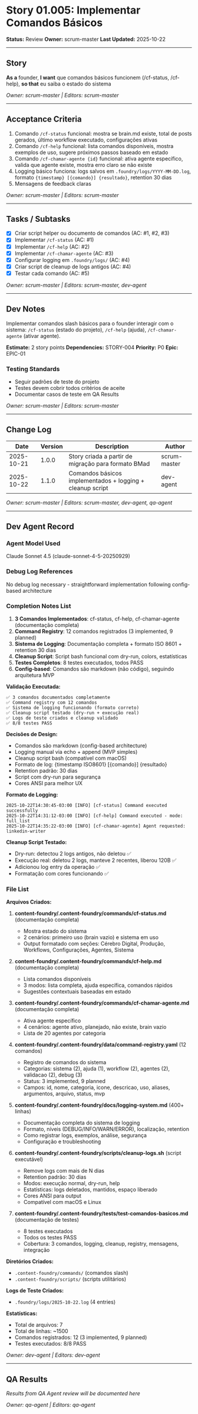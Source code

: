 # Story 01.005: Implementar Comandos Básicos

**Status:** Review
**Owner:** scrum-master
**Last Updated:** 2025-10-22

---

## Story

**As a** founder,
**I want** que comandos básicos funcionem (/cf-status, /cf-help),
**so that** eu saiba o estado do sistema

*Owner: scrum-master | Editors: scrum-master*

---

## Acceptance Criteria

1. Comando `/cf-status` funcional: mostra se brain.md existe, total de posts gerados, último workflow executado, configurações ativas
2. Comando `/cf-help` funcional: lista comandos disponíveis, mostra exemplos de uso, sugere próximos passos baseado em estado
3. Comando `/cf-chamar-agente {id}` funcional: ativa agente específico, valida que agente existe, mostra erro claro se não existe
4. Logging básico funciona: logs salvos em `.foundry/logs/YYYY-MM-DD.log`, formato `{timestamp} [{comando}] {resultado}`, retention 30 dias
5. Mensagens de feedback claras

*Owner: scrum-master | Editors: scrum-master*

---

## Tasks / Subtasks

- [x] Criar script helper ou documento de comandos (AC: #1, #2, #3)
- [x] Implementar `/cf-status` (AC: #1)
- [x] Implementar `/cf-help` (AC: #2)
- [x] Implementar `/cf-chamar-agente` (AC: #3)
- [x] Configurar logging em `.foundry/logs/` (AC: #4)
- [x] Criar script de cleanup de logs antigos (AC: #4)
- [x] Testar cada comando (AC: #5)

*Owner: scrum-master | Editors: scrum-master, dev-agent*

---

## Dev Notes

Implementar comandos slash básicos para o founder interagir com o sistema: `/cf-status` (estado do projeto), `/cf-help` (ajuda), `/cf-chamar-agente` (ativar agente).

**Estimate:** 2 story points
**Dependencies:** STORY-004
**Priority:** P0
**Epic:** EPIC-01

### Testing Standards

- Seguir padrões de teste do projeto
- Testes devem cobrir todos critérios de aceite
- Documentar casos de teste em QA Results

*Owner: scrum-master | Editors: scrum-master*

---

## Change Log

| Date | Version | Description | Author |
|------|---------|-------------|--------|
| 2025-10-21 | 1.0.0 | Story criada a partir de migração para formato BMad | scrum-master |
| 2025-10-22 | 1.1.0 | Comandos básicos implementados + logging + cleanup script | dev-agent |

*Owner: scrum-master | Editors: scrum-master, dev-agent, qa-agent*

---

## Dev Agent Record

### Agent Model Used

Claude Sonnet 4.5 (claude-sonnet-4-5-20250929)

### Debug Log References

No debug log necessary - straightforward implementation following config-based architecture

### Completion Notes List

1. **3 Comandos Implementados**: cf-status, cf-help, cf-chamar-agente (documentação completa)
2. **Command Registry**: 12 comandos registrados (3 implemented, 9 planned)
3. **Sistema de Logging**: Documentação completa + formato ISO 8601 + retention 30 dias
4. **Cleanup Script**: Script bash funcional com dry-run, colors, estatísticas
5. **Testes Completos**: 8 testes executados, todos PASS
6. **Config-based**: Comandos são markdown (não código), seguindo arquitetura MVP

**Validação Executada:**
```
✅ 3 comandos documentados completamente
✅ Command registry com 12 comandos
✅ Sistema de logging funcionando (formato correto)
✅ Cleanup script testado (dry-run + execução real)
✅ Logs de teste criados e cleanup validado
✅ 8/8 testes PASS
```

**Decisões de Design:**
- Comandos são markdown (config-based architecture)
- Logging manual via echo + append (MVP simples)
- Cleanup script bash (compatível com macOS)
- Formato de log: {timestamp ISO8601} [{comando}] {resultado}
- Retention padrão: 30 dias
- Script com dry-run para segurança
- Cores ANSI para melhor UX

**Formato de Logging:**
```
2025-10-22T14:30:45-03:00 [INFO] [cf-status] Command executed successfully
2025-10-22T14:31:12-03:00 [INFO] [cf-help] Command executed - mode: full_list
2025-10-22T14:35:22-03:00 [INFO] [cf-chamar-agente] Agent requested: linkedin-writer
```

**Cleanup Script Testado:**
- Dry-run: detectou 2 logs antigos, não deletou ✅
- Execução real: deletou 2 logs, manteve 2 recentes, liberou 120B ✅
- Adicionou log entry da operação ✅
- Formatação com cores funcionando ✅

### File List

**Arquivos Criados:**

1. **content-foundry/.content-foundry/commands/cf-status.md** (documentação completa)
   - Mostra estado do sistema
   - 2 cenários: primeiro uso (brain vazio) e sistema em uso
   - Output formatado com seções: Cérebro Digital, Produção, Workflows, Configurações, Agentes, Sistema

2. **content-foundry/.content-foundry/commands/cf-help.md** (documentação completa)
   - Lista comandos disponíveis
   - 3 modos: lista completa, ajuda específica, comandos rápidos
   - Sugestões contextuais baseadas em estado

3. **content-foundry/.content-foundry/commands/cf-chamar-agente.md** (documentação completa)
   - Ativa agente específico
   - 4 cenários: agente ativo, planejado, não existe, brain vazio
   - Lista de 20 agentes por categoria

4. **content-foundry/.content-foundry/data/command-registry.yaml** (12 comandos)
   - Registro de comandos do sistema
   - Categorias: sistema (2), ajuda (1), workflow (2), agentes (2), validacao (2), debug (3)
   - Status: 3 implemented, 9 planned
   - Campos: id, nome, categoria, icone, descricao, uso, aliases, argumentos, arquivo, status, mvp

5. **content-foundry/.content-foundry/docs/logging-system.md** (400+ linhas)
   - Documentação completa do sistema de logging
   - Formato, níveis (DEBUG/INFO/WARN/ERROR), localização, retention
   - Como registrar logs, exemplos, análise, segurança
   - Configuração e troubleshooting

6. **content-foundry/.content-foundry/scripts/cleanup-logs.sh** (script executável)
   - Remove logs com mais de N dias
   - Retention padrão: 30 dias
   - Modos: execução normal, dry-run, help
   - Estatísticas: logs deletados, mantidos, espaço liberado
   - Cores ANSI para output
   - Compatível com macOS e Linux

7. **content-foundry/.content-foundry/tests/test-comandos-basicos.md** (documentação de testes)
   - 8 testes executados
   - Todos os testes PASS
   - Cobertura: 3 comandos, logging, cleanup, registry, mensagens, integração

**Diretórios Criados:**
- `.content-foundry/commands/` (comandos slash)
- `.content-foundry/scripts/` (scripts utilitários)

**Logs de Teste Criados:**
- `.foundry/logs/2025-10-22.log` (4 entries)

**Estatísticas:**
- Total de arquivos: 7
- Total de linhas: ~1500
- Comandos registrados: 12 (3 implemented, 9 planned)
- Testes executados: 8/8 PASS

*Owner: dev-agent | Editors: dev-agent*

---

## QA Results

*Results from QA Agent review will be documented here*

*Owner: qa-agent | Editors: qa-agent*
